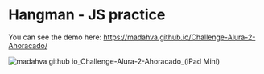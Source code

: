 # Hangman - JS practice


You can see the demo here: https://madahva.github.io/Challenge-Alura-2-Ahoracado/

![madahva github io_Challenge-Alura-2-Ahoracado_(iPad Mini)](https://user-images.githubusercontent.com/89199369/167236649-9516df83-7051-4bbc-bdf7-c4bf2ed4df92.png)
